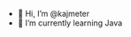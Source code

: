 - 👋 Hi, I’m @kajmeter
- 🌱 I’m currently learning Java

<!---
kajmeter/kajmeter is a ✨ special ✨ repository because its `README.md` (this file) appears on your GitHub profile.
You can click the Preview link to take a look at your changes.
--->
